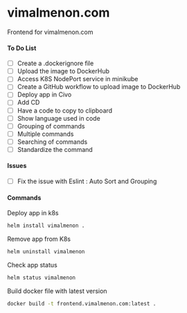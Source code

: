 # vimalmenon.com
Frontend for vimalmenon.com

#### To Do List
- [ ] Create a .dockerignore file
- [ ] Upload the image to DockerHub
- [ ] Access K8S NodePort service in minikube
- [ ] Create a GitHub workflow to upload image to DockerHub
- [ ] Deploy app in Civo
- [ ] Add CD
- [ ] Have a code to copy to clipboard
- [ ] Show language used in code
- [ ] Grouping of commands
- [ ] Multiple commands
- [ ] Searching of commands
- [ ] Standardize the command

#### Issues
- [ ] Fix the issue with Eslint : Auto Sort and Grouping


#### Commands
Deploy app in k8s
```sh
helm install vimalmenon .
```
Remove app from K8s
```sh
helm uninstall vimalmenon
```
Check app status
```sh
helm status vimalmenon
```
Build docker file with latest version
```sh
docker build -t frontend.vimalmenon.com:latest .
```

